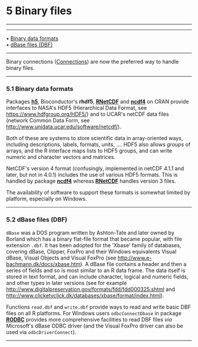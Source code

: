 # 5 Binary files

---

---

• [Binary data formats](#Binary-data-formats)     
 • [dBase files (DBF)](#dBase-files-_0028DBF_0029)

---

Binary connections ([Connections](#Connections)) are now the preferred
way to handle binary files.

---

### 5.1 Binary data formats

Packages [**h5**](https://CRAN.R-project.org/package=h5), Bioconductor's
**rhdf5**, [**RNetCDF**](https://CRAN.R-project.org/package=RNetCDF) and
[**ncdf4**](https://CRAN.R-project.org/package=ncdf4) on CRAN provide
interfaces to NASA's HDF5 (Hierarchical Data Format, see
<https://www.hdfgroup.org/HDF5/>) and to UCAR's netCDF data files
(network Common Data Form, see
<http://www.unidata.ucar.edu/software/netcdf/>).

Both of these are systems to store scientific data in array-oriented
ways, including descriptions, labels, formats, units, .... HDF5 also
allows _groups_ of arrays, and the R interface maps lists to HDF5
groups, and can write numeric and character vectors and matrices.

NetCDF's version 4 format (confusingly, implemented in netCDF 4.1.1 and
later, but not in 4.0.1) includes the use of various HDF5 formats. This
is handled by package
[**ncdf4**](https://CRAN.R-project.org/package=ncdf4) whereas
[**RNetCDF**](https://CRAN.R-project.org/package=RNetCDF) handles
version 3 files.

The availability of software to support these formats is somewhat
limited by platform, especially on Windows.

---

### 5.2 dBase files (DBF)

`dBase` was a DOS program written by Ashton-Tate and later owned by
Borland which has a binary flat-file format that became popular, with
file extension `.dbf`. It has been adopted for the 'Xbase'
family of databases, covering dBase, Clipper, FoxPro and their Windows
equivalents Visual dBase, Visual Objects and Visual FoxPro (see
<http://www.e-bachmann.dk/docs/xbase.htm>). A dBase file contains a
header and then a series of fields and so is most similar to an R data
frame. The data itself is stored in text format, and can include
character, logical and numeric fields, and other types in later versions
(see for example
<http://www.digitalpreservation.gov/formats/fdd/fdd000325.shtml> and
<http://www.clicketyclick.dk/databases/xbase/format/index.html>).

Functions `read.dbf` and `write.dbf` provide ways to read and write
basic DBF files on all R platforms. For Windows users `odbcConnectDbase`
in package [**RODBC**](https://CRAN.R-project.org/package=RODBC)
provides more comprehensive facilities to read DBF files _via_
Microsoft's dBase ODBC driver (and the Visual FoxPro driver can also be
used via `odbcDriverConnect`).

---
